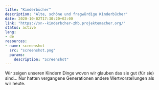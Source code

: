 ```yaml
---
title: "Kinderbücher"
description: "Alte, schöne und fragwürdige Kinderbücher"
date: 2020-10-02T17:30:20+02:00
link: "https://xn--kinderbcher-zhb.projektemacher.org/"
status: active
lang:
- de
resources:
- name: screenshot
  src: "screenshot.png"
  params:
    description: "Screenshot"
---
```

Wir zeigen unseren Kindern Dinge wovon wir glauben das sie gut (für sie) sind...
Nur hatten vergangene Generationen andere Wertvorstellungen als wir heute.
